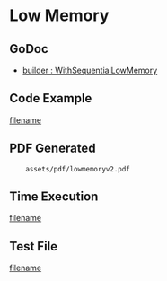# Low Memory

## GoDoc
* [builder : WithSequentialLowMemory](https://pkg.go.dev/github.com/johnfercher/maroto/v2/pkg/config#CfgBuilder.WithSequentialLowMemory)

## Code Example
[filename](../../assets/examples/lowmemory/v2/main.go  ':include :type=code')

## PDF Generated
```pdf
	assets/pdf/lowmemoryv2.pdf
```

## Time Execution
[filename](../../assets/text/lowmemoryv2.txt  ':include :type=code')


## Test File
[filename](https://raw.githubusercontent.com/johnfercher/maroto/master/test/maroto/examples/lowmemory.json  ':include :type=code')